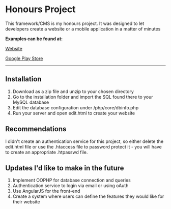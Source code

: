 # Honours Project

This framework/CMS is my honours project. It was designed to let developers create a website or a mobile application in a matter of minutes

**Examples can be found at:**

[Website](http://honours.alexjohnporter.co.uk)

[Google Play Store](https://play.google.com/store/apps/details?id=com.HonoursApp&hl=en_GB)

* * *

## Installation

1.  Download as a zip file and unzip to your chosen directory
2.  Go to the installation folder and import the SQL found there to your MySQL database
3.  Edit the database configuration under /php/core/dbinfo.php
4.  Run your server and open edit.html to create your website

## Recommendations

I didn't create an authentication service for this project, so either delete the edit.html file or use the .htaccess file to password protect it - you will have to create an appropriate .htpasswd file.

## Updates I'd like to make in the future

1.  Implement OOPHP for database connection and queries
2.  Authentication service to login via email or using oAuth
3.  Use AngularJS for the front-end
4.  Create a system where users can define the features they would like for their website